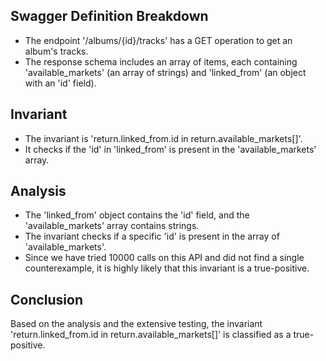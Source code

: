 ## Swagger Definition Breakdown
- The endpoint '/albums/{id}/tracks' has a GET operation to get an album's tracks.
- The response schema includes an array of items, each containing 'available_markets' (an array of strings) and 'linked_from' (an object with an 'id' field).

## Invariant
- The invariant is 'return.linked_from.id in return.available_markets[]'.
- It checks if the 'id' in 'linked_from' is present in the 'available_markets' array.

## Analysis
- The 'linked_from' object contains the 'id' field, and the 'available_markets' array contains strings.
- The invariant checks if a specific 'id' is present in the array of 'available_markets'.
- Since we have tried 10000 calls on this API and did not find a single counterexample, it is highly likely that this invariant is a true-positive.

## Conclusion
Based on the analysis and the extensive testing, the invariant 'return.linked_from.id in return.available_markets[]' is classified as a true-positive.
